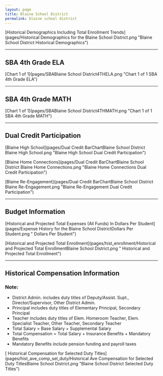 ```yaml
---
layout: page
title: Blaine School District
permalink: blaine school district
---
```



[Historical Demographics Including Total Enrollment Trends](pages/Historical Demographics for the Blaine School District.png "Blaine School District Historical Demographics")

___

## SBA 4th Grade ELA

[Chart 1 of 1](pages/SBABlaine School District4THELA.png "Chart 1 of 1 SBA 4th Grade ELA")


___

## SBA 4th Grade MATH

[Chart 1 of 1](pages/SBABlaine School District4THMATH.png "Chart 1 of 1 SBA 4th Grade MATH")


___

## Dual Credit Participation

[Blaine High School](pages/Dual Credit BarChartBlaine School District Blaine High School.png "Blaine High School Dual Credit Participation")

[Blaine Home Connections](pages/Dual Credit BarChartBlaine School District Blaine Home Connections.png "Blaine Home Connections Dual Credit Participation")

[Blaine Re-Engagement](pages/Dual Credit BarChartBlaine School District Blaine Re-Engagement.png "Blaine Re-Engagement Dual Credit Participation")


___

## Budget Information

[Historical and Projected Total Expenses (All Funds) In Dollars Per Student](pages/Expense History for the Blaine School DistrictDollars Per Student.png " Dollars Per Student")

[Historical and Projected Total Enrollment](pages/hist_enrollment/Historical and Projected Total EnrollmentBlaine School District.png " Historical and Projected Total Enrollment")


___

## Historical Compensation Information
### Note:
- District Admin. includes duty titles of Deputy/Assist. Supt., Director/Supervisor, Other District Admin.
- Principal includes duty titles of Elementary Principal, Secondary Principal
- Teacher includes duty titles of Elem. Homeroom Teacher, Elem. Specialist Teacher, Other Teacher, Secondary Teacher
- Total Salary = Base Salary + Supplemental Salary
- Total Compensation = Total Salary + Insurance Benefits + Mandatory Benefits
- Mandatory Benefits include pension funding and payroll taxes

[ Historical Compensation for Selected Duty Titles](pages/hist_ave_comp_sel_duty/Historical Ave Compensation for Selected Duty TitlesBlaine School District.png "Blaine School District Selected Duty Titles")

